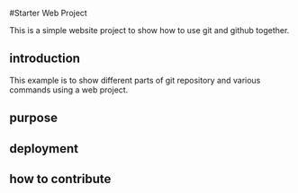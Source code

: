 #Starter Web Project

This is a simple website project to show how to use git and github together.

## introduction

This example is to show different parts of git repository and various commands using a web project.

## purpose

## deployment

## how to contribute